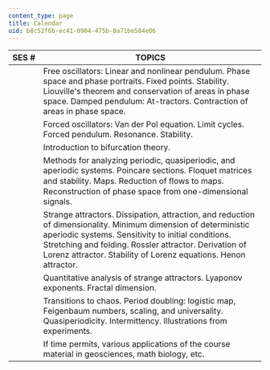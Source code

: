 ```yaml
---
content_type: page
title: Calendar
uid: b8c52f6b-ec41-0904-475b-8a71be584e06
---
```


| SES # | TOPICS |
| --- | --- |
| &nbsp; | Free oscillators: Linear and nonlinear pendulum. Phase space and phase portraits. Fixed points. Stability. Liouville's theorem and conservation of areas in phase space. Damped pendulum: At-tractors. Contraction of areas in phase space. |
| &nbsp; | Forced oscillators: Van der Pol equation. Limit cycles. Forced pendulum. Resonance. Stability. |
| &nbsp; | Introduction to bifurcation theory. |
| &nbsp; | Methods for analyzing periodic, quasiperiodic, and aperiodic systems. Poincare sections. Floquet matrices and stability. Maps. Reduction of ﬂows to maps. Reconstruction of phase space from one-dimensional signals. |
| &nbsp; | Strange attractors. Dissipation, attraction, and reduction of dimensionality. Minimum dimension of deterministic aperiodic systems. Sensitivity to initial conditions. Stretching and folding. Rossler attractor. Derivation of Lorenz attractor. Stability of Lorenz equations. Henon attractor. |
| &nbsp; | Quantitative analysis of strange attractors. Lyaponov exponents. Fractal dimension. |
| &nbsp; | Transitions to chaos. Period doubling: logistic map, Feigenbaum numbers, scaling, and universality. Quasiperiodicity. Intermittency. Illustrations from experiments. |
| &nbsp; | If time permits, various applications of the course material in geosciences, math biology, etc.